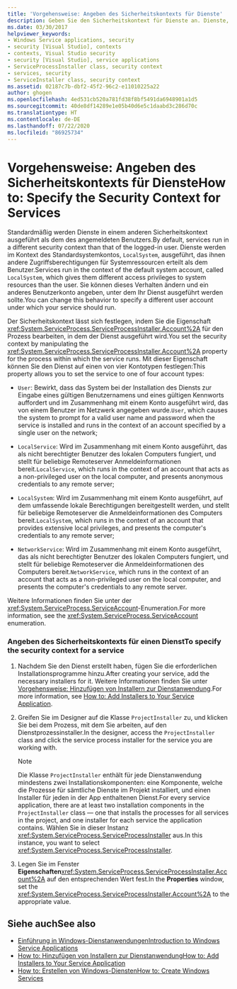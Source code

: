 ```yaml
---
title: 'Vorgehensweise: Angeben des Sicherheitskontexts für Dienste'
description: Geben Sie den Sicherheitskontext für Dienste an. Dienste, die im Kontext des Standardsystemkontos ausgeführt werden, haben andere Zugriffsrechte für Systemressourcen als der angemeldete Benutzer.
ms.date: 03/30/2017
helpviewer_keywords:
- Windows Service applications, security
- security [Visual Studio], contexts
- contexts, Visual Studio security
- security [Visual Studio], service applications
- ServiceProcessInstaller class, security context
- services, security
- ServiceInstaller class, security context
ms.assetid: 02187c7b-dbf2-45f2-96c2-e11010225a22
author: ghogen
ms.openlocfilehash: 4ed531cb520a781fd38f8bf5491da6948901a1d5
ms.sourcegitcommit: 40de8df14289e1e05b40d6e5c1daabd3c286d70c
ms.translationtype: HT
ms.contentlocale: de-DE
ms.lasthandoff: 07/22/2020
ms.locfileid: "86925734"
---
```

# <a name="how-to-specify-the-security-context-for-services"></a><span data-ttu-id="8ac0b-104">Vorgehensweise: Angeben des Sicherheitskontexts für Dienste</span><span class="sxs-lookup"><span data-stu-id="8ac0b-104">How to: Specify the Security Context for Services</span></span>
<span data-ttu-id="8ac0b-105">Standardmäßig werden Dienste in einem anderen Sicherheitskontext ausgeführt als dem des angemeldeten Benutzers.</span><span class="sxs-lookup"><span data-stu-id="8ac0b-105">By default, services run in a different security context than that of the logged-in user.</span></span> <span data-ttu-id="8ac0b-106">Dienste werden im Kontext des Standardsystemkontos, `LocalSystem`, ausgeführt, das ihnen andere Zugriffsberechtigungen für Systemressourcen erteilt als dem Benutzer.</span><span class="sxs-lookup"><span data-stu-id="8ac0b-106">Services run in the context of the default system account, called `LocalSystem`, which gives them different access privileges to system resources than the user.</span></span> <span data-ttu-id="8ac0b-107">Sie können dieses Verhalten ändern und ein anderes Benutzerkonto angeben, unter dem Ihr Dienst ausgeführt werden sollte.</span><span class="sxs-lookup"><span data-stu-id="8ac0b-107">You can change this behavior to specify a different user account under which your service should run.</span></span>  
  
 <span data-ttu-id="8ac0b-108">Der Sicherheitskontext lässt sich festlegen, indem Sie die Eigenschaft <xref:System.ServiceProcess.ServiceProcessInstaller.Account%2A> für den Prozess bearbeiten, in dem der Dienst ausgeführt wird.</span><span class="sxs-lookup"><span data-stu-id="8ac0b-108">You set the security context by manipulating the <xref:System.ServiceProcess.ServiceProcessInstaller.Account%2A> property for the process within which the service runs.</span></span> <span data-ttu-id="8ac0b-109">Mit dieser Eigenschaft können Sie den Dienst auf einen von vier Kontotypen festlegen:</span><span class="sxs-lookup"><span data-stu-id="8ac0b-109">This property allows you to set the service to one of four account types:</span></span>  
  
- <span data-ttu-id="8ac0b-110">`User`: Bewirkt, dass das System bei der Installation des Diensts zur Eingabe eines gültigen Benutzernamens und eines gültigen Kennworts auffordert und im Zusammenhang mit einem Konto ausgeführt wird, das von einem Benutzer im Netzwerk angegeben wurde.</span><span class="sxs-lookup"><span data-stu-id="8ac0b-110">`User`, which causes the system to prompt for a valid user name and password when the service is installed and runs in the context of an account specified by a single user on the network;</span></span>  
  
- <span data-ttu-id="8ac0b-111">`LocalService`: Wird im Zusammenhang mit einem Konto ausgeführt, das als nicht berechtigter Benutzer des lokalen Computers fungiert, und stellt für beliebige Remoteserver Anmeldeinformationen bereit.</span><span class="sxs-lookup"><span data-stu-id="8ac0b-111">`LocalService`, which runs in the context of an account that acts as a non-privileged user on the local computer, and presents anonymous credentials to any remote server;</span></span>  
  
- <span data-ttu-id="8ac0b-112">`LocalSystem`: Wird im Zusammenhang mit einem Konto ausgeführt, auf dem umfassende lokale Berechtigungen bereitgestellt werden, und stellt für beliebige Remoteserver die Anmeldeinformationen des Computers bereit.</span><span class="sxs-lookup"><span data-stu-id="8ac0b-112">`LocalSystem`, which runs in the context of an account that provides extensive local privileges, and presents the computer's credentials to any remote server;</span></span>  
  
- <span data-ttu-id="8ac0b-113">`NetworkService`: Wird im Zusammenhang mit einem Konto ausgeführt, das als nicht berechtigter Benutzer des lokalen Computers fungiert, und stellt für beliebige Remoteserver die Anmeldeinformationen des Computers bereit.</span><span class="sxs-lookup"><span data-stu-id="8ac0b-113">`NetworkService`, which runs in the context of an account that acts as a non-privileged user on the local computer, and presents the computer's credentials to any remote server.</span></span>  
  
 <span data-ttu-id="8ac0b-114">Weitere Informationen finden Sie unter der <xref:System.ServiceProcess.ServiceAccount>-Enumeration.</span><span class="sxs-lookup"><span data-stu-id="8ac0b-114">For more information, see the <xref:System.ServiceProcess.ServiceAccount> enumeration.</span></span>  
  
### <a name="to-specify-the-security-context-for-a-service"></a><span data-ttu-id="8ac0b-115">Angeben des Sicherheitskontexts für einen Dienst</span><span class="sxs-lookup"><span data-stu-id="8ac0b-115">To specify the security context for a service</span></span>  
  
1. <span data-ttu-id="8ac0b-116">Nachdem Sie den Dienst erstellt haben, fügen Sie die erforderlichen Installationsprogramme hinzu.</span><span class="sxs-lookup"><span data-stu-id="8ac0b-116">After creating your service, add the necessary installers for it.</span></span> <span data-ttu-id="8ac0b-117">Weitere Informationen finden Sie unter [Vorgehensweise: Hinzufügen von Installern zur Dienstanwendung](how-to-add-installers-to-your-service-application.md).</span><span class="sxs-lookup"><span data-stu-id="8ac0b-117">For more information, see [How to: Add Installers to Your Service Application](how-to-add-installers-to-your-service-application.md).</span></span>  
  
2. <span data-ttu-id="8ac0b-118">Greifen Sie im Designer auf die Klasse `ProjectInstaller` zu, und klicken Sie bei dem Prozess, mit dem Sie arbeiten, auf den Dienstprozessinstaller.</span><span class="sxs-lookup"><span data-stu-id="8ac0b-118">In the designer, access the `ProjectInstaller` class and click the service process installer for the service you are working with.</span></span>  
  
    > [!NOTE]
    > <span data-ttu-id="8ac0b-119">Die Klasse `ProjectInstaller` enthält für jede Dienstanwendung mindestens zwei Installationskomponenten: eine Komponente, welche die Prozesse für sämtliche Dienste im Projekt installiert, und einen Installer für jeden in der App enthaltenen Dienst.</span><span class="sxs-lookup"><span data-stu-id="8ac0b-119">For every service application, there are at least two installation components in the `ProjectInstaller` class — one that installs the processes for all services in the project, and one installer for each service the application contains.</span></span> <span data-ttu-id="8ac0b-120">Wählen Sie in dieser Instanz <xref:System.ServiceProcess.ServiceProcessInstaller> aus.</span><span class="sxs-lookup"><span data-stu-id="8ac0b-120">In this instance, you want to select <xref:System.ServiceProcess.ServiceProcessInstaller>.</span></span>  
  
3. <span data-ttu-id="8ac0b-121">Legen Sie im Fenster **Eigenschaften**<xref:System.ServiceProcess.ServiceProcessInstaller.Account%2A> auf den entsprechenden Wert fest.</span><span class="sxs-lookup"><span data-stu-id="8ac0b-121">In the **Properties** window, set the <xref:System.ServiceProcess.ServiceProcessInstaller.Account%2A> to the appropriate value.</span></span>  
  
## <a name="see-also"></a><span data-ttu-id="8ac0b-122">Siehe auch</span><span class="sxs-lookup"><span data-stu-id="8ac0b-122">See also</span></span>

- [<span data-ttu-id="8ac0b-123">Einführung in Windows-Dienstanwendungen</span><span class="sxs-lookup"><span data-stu-id="8ac0b-123">Introduction to Windows Service Applications</span></span>](introduction-to-windows-service-applications.md)
- [<span data-ttu-id="8ac0b-124">How to: Hinzufügen von Installern zur Dienstanwendung</span><span class="sxs-lookup"><span data-stu-id="8ac0b-124">How to: Add Installers to Your Service Application</span></span>](how-to-add-installers-to-your-service-application.md)
- [<span data-ttu-id="8ac0b-125">How to: Erstellen von Windows-Diensten</span><span class="sxs-lookup"><span data-stu-id="8ac0b-125">How to: Create Windows Services</span></span>](how-to-create-windows-services.md)
